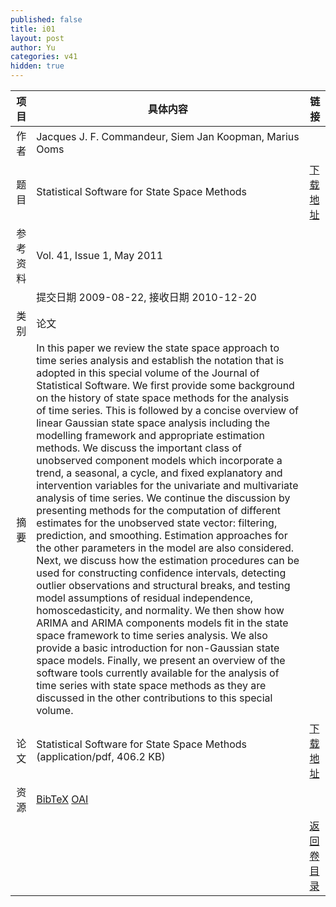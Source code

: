 ```yaml
---
published: false
title: i01
layout: post
author: Yu
categories: v41
hidden: true
---
```


| 项目 | 具体内容 | 链接 |
|---:|---|---|
| 作者 | Jacques J. F. Commandeur, Siem Jan Koopman, Marius  Ooms| |
| 题目 |Statistical Software for State Space Methods | [下载地址](http://www.jstatsoft.org/v41/i01/paper) |
| 参考资料 |Vol. 41, Issue 1, May 2011 | |
| | 提交日期 2009-08-22, 接收日期 2010-12-20| | 
| 类别 | 论文| |
| 摘要 | In this paper we review the state space approach to time series analysis and establish the notation that is adopted in this special volume of the Journal of Statistical Software. We first provide some background on the history of state space methods for the analysis of time series. This is followed by a concise overview of linear Gaussian state space analysis including the modelling framework and appropriate estimation methods. We discuss the important class of unobserved component models which incorporate a trend, a seasonal, a cycle, and fixed explanatory and intervention variables for the univariate and multivariate analysis of time series. We continue the discussion by presenting methods for the computation of different estimates for the unobserved state vector: filtering, prediction, and smoothing. Estimation approaches for the other parameters in the model are also considered. Next, we discuss how the estimation procedures can be used for constructing confidence intervals, detecting outlier observations and structural breaks, and testing model assumptions of residual independence, homoscedasticity, and normality. We then show how ARIMA and ARIMA components models fit in the state space framework to time series analysis. We also provide a basic introduction for non-Gaussian state space models. Finally, we present an overview of the software tools currently available for the analysis of time series with state space methods as they are discussed in the other contributions to this special volume.| |
| 论文 | Statistical Software for State Space Methods  (application/pdf, 406.2 KB)| [下载地址](http://www.jstatsoft.org/v41/i01/paper) |
| 资源 | [BibTeX](http://www.jstatsoft.org/v41/i01/bibtex) [OAI](http://www.jstatsoft.org/oai?verb=GetRecord&identifier=oai.jstatsoft/v41/i01&prefix=oai_dc)| |
| |  | [返回卷目录]({{site.baseurl}}/volume/v41.html) |